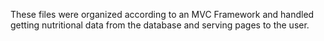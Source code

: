These files were organized according to an MVC Framework and handled getting nutritional data from the database and serving pages to the user. 
